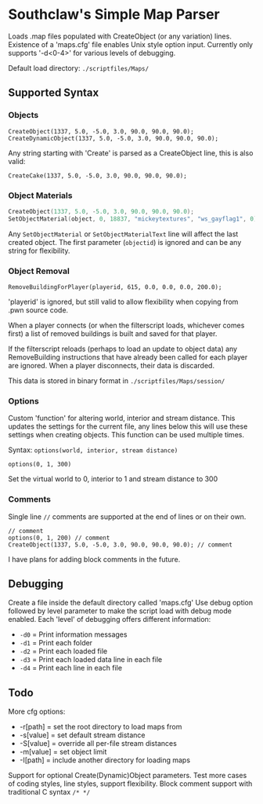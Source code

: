 # Southclaw's Simple Map Parser

Loads .map files populated with CreateObject (or any variation) lines.
Existence of a 'maps.cfg' file enables Unix style option input.
Currently only supports '-d<0-4>' for various levels of debugging.

Default load directory: ```./scriptfiles/Maps/```


## Supported Syntax

### Objects

```CreateObject(1337, 5.0, -5.0, 3.0, 90.0, 90.0, 90.0);```
```CreateDynamicObject(1337, 5.0, -5.0, 3.0, 90.0, 90.0, 90.0);```

Any string starting with 'Create' is parsed as a CreateObject line, this is also valid:

```CreateCake(1337, 5.0, -5.0, 3.0, 90.0, 90.0, 90.0);```


### Object Materials

```cpp
CreateObject(1337, 5.0, -5.0, 3.0, 90.0, 90.0, 90.0);
SetObjectMaterial(object, 0, 18837, "mickeytextures", "ws_gayflag1", 0);
```
Any ```SetObjectMaterial``` or ```SetObjectMaterialText``` line will affect the last created object.
The first parameter (```objectid```) is ignored and can be any string for flexibility.


### Object Removal

```RemoveBuildingForPlayer(playerid, 615, 0.0, 0.0, 0.0, 200.0);```

'playerid' is ignored, but still valid to allow flexibility when copying from .pwn source code.

When a player connects (or when the filterscript loads, whichever comes first) a list of removed buildings is built and saved for that player.

If the filterscript reloads (perhaps to load an update to object data) any RemoveBuilding instructions that have already been called for each player are ignored. When a player disconnects, their data is discarded.

This data is stored in binary format in ```./scriptfiles/Maps/session/```


### Options

Custom 'function' for altering world, interior and stream distance.
This updates the settings for the current file, any lines below this will use
these settings when creating objects. This function can be used multiple times.

Syntax: ```options(world, interior, stream distance)```

```options(0, 1, 300)```

Set the virtual world to 0, interior to 1 and stream distance to 300


### Comments

Single line ```//``` comments are supported at the end of lines or on their own.

    // comment
    options(0, 1, 200) // comment
    CreateObject(1337, 5.0, -5.0, 3.0, 90.0, 90.0, 90.0); // comment

I have plans for adding block comments in the future.


## Debugging

Create a file inside the default directory called 'maps.cfg'
Use debug option followed by level parameter to make the script load with debug
mode enabled. Each 'level' of debugging offers different information:

* ```-d0``` = Print information messages
* ```-d1``` = Print each folder
* ```-d2``` = Print each loaded file
* ```-d3``` = Print each loaded data line in each file
* ```-d4``` = Print each line in each file


## Todo

More cfg options:

* -r[path] = set the root directory to load maps from
* -s[value] = set default stream distance
* -S[value] = override all per-file stream distances
* -m[value] = set object limit
* -I[path] = include another directory for loading maps

Support for optional Create(Dynamic)Object parameters.
Test more cases of coding styles, line styles, support flexibility.
Block comment support with traditional C syntax ```/* */```
